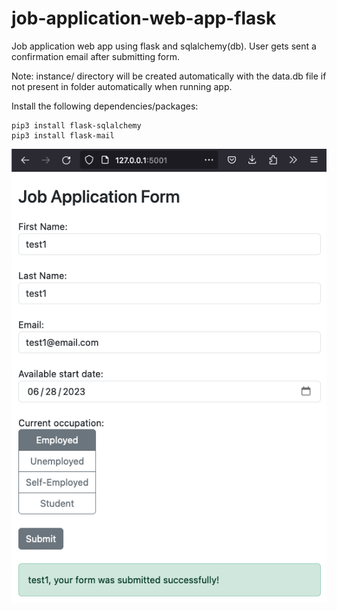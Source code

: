 # job-application-web-app-flask
Job application web app using flask and sqlalchemy(db). User gets sent a confirmation email after submitting form.

Note: instance/ directory will be created automatically with the data.db file if not present in folder automatically when running app.

Install the following dependencies/packages:
```
pip3 install flask-sqlalchemy
pip3 install flask-mail
```

![Job App Screenshot](job_app_screenshot.png)
